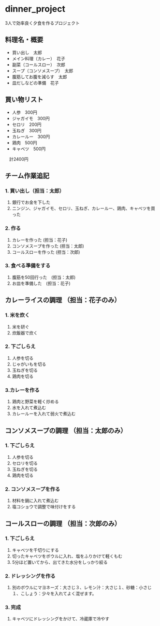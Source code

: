 # dinner_project
3人で効率良く夕食を作るプロジェクト

## 料理名・概要
* 買い出し　太郎
* メイン料理（カレー）　花子
* 副菜（コールスロー）　次郎
* スープ（コンソメスープ）　太郎
* 腹筋してお腹を減らす　太郎
* 皿だしなどの準備　花子

## 買い物リスト
* 人参　300円
* ジャガイモ　300円
* セロリ　200円
* 玉ねぎ　300円
* カレールー　300円
* 鶏肉　500円
* キャベツ　500円

　計2400円

## チーム作業追記
### 1. 買い出し（担当：太郎）
1. 銀行でお金を下した 
2. ニンジン、ジャガイモ、セロリ、玉ねぎ、カレールー、鶏肉、キャベツを買った
### 2. 作る
1. カレーを作った (担当：花子)
2. コンソメスープを作った (担当：太郎)
3. コールスローを作った (担当：次郎)
### 3. 食べる準備をする
1. 腹筋を50回行った　(担当：太郎)
2. お皿を準備した　(担当：花子)


## カレーライスの調理 （担当：花子のみ）
### 1. 米を炊く
1. 米を研ぐ
2. 炊飯器で炊く
### 2. 下ごしらえ
1. 人参を切る
2. じゃがいもを切る
3. 玉ねぎを切る
4. 鶏肉を切る
### 3.カレーを作る
1. 鶏肉と野菜を軽く炒める
2. 水を入れて煮込む
3. カレールーを入れて弱火で煮込む

## コンソメスープの調理 （担当：太郎のみ）
### 1. 下ごしらえ
1. 人参を切る
2. セロリを切る
3. 玉ねぎを切る
4. 鶏肉を切る
### 2. コンソメスープを作る
1. 材料を鍋に入れて煮込む
2. 塩コショウで調整で味付けをする

## コールスローの調理 （担当：次郎のみ）
### 1. 下ごしらえ
1. キャベツを千切りにする
2. 切ったキャベツをボウルに入れ、塩をふりかけて軽くもむ
3. 5分ほど置いてから、出てきた水分をしっかり絞る
### 2. ドレッシングを作る
1. 別のボウルにマヨネーズ：大さじ３、レモン汁：大さじ１、砂糖：小さじ１、こしょう：少々を入れてよく混ぜます。
### 3. 完成
1. キャベツにドレッシングをかけて、冷蔵庫で冷やす





